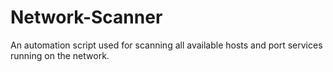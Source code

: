# Network-Scanner
An automation script used for scanning all available hosts and port services running on the network.
